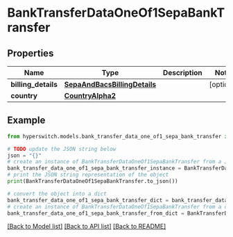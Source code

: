 # BankTransferDataOneOf1SepaBankTransfer


## Properties

Name | Type | Description | Notes
------------ | ------------- | ------------- | -------------
**billing_details** | [**SepaAndBacsBillingDetails**](SepaAndBacsBillingDetails.md) |  | [optional] 
**country** | [**CountryAlpha2**](CountryAlpha2.md) |  | 

## Example

```python
from hyperswitch.models.bank_transfer_data_one_of1_sepa_bank_transfer import BankTransferDataOneOf1SepaBankTransfer

# TODO update the JSON string below
json = "{}"
# create an instance of BankTransferDataOneOf1SepaBankTransfer from a JSON string
bank_transfer_data_one_of1_sepa_bank_transfer_instance = BankTransferDataOneOf1SepaBankTransfer.from_json(json)
# print the JSON string representation of the object
print(BankTransferDataOneOf1SepaBankTransfer.to_json())

# convert the object into a dict
bank_transfer_data_one_of1_sepa_bank_transfer_dict = bank_transfer_data_one_of1_sepa_bank_transfer_instance.to_dict()
# create an instance of BankTransferDataOneOf1SepaBankTransfer from a dict
bank_transfer_data_one_of1_sepa_bank_transfer_from_dict = BankTransferDataOneOf1SepaBankTransfer.from_dict(bank_transfer_data_one_of1_sepa_bank_transfer_dict)
```
[[Back to Model list]](../README.md#documentation-for-models) [[Back to API list]](../README.md#documentation-for-api-endpoints) [[Back to README]](../README.md)



